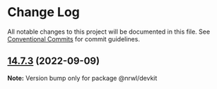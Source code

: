 # Change Log

All notable changes to this project will be documented in this file.
See [Conventional Commits](https://conventionalcommits.org) for commit guidelines.

## [14.7.3](https://github.com/nrwl/nx/compare/14.7.2...14.7.3) (2022-09-09)

**Note:** Version bump only for package @nrwl/devkit
